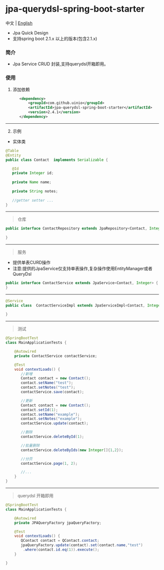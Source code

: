 # jpa-querydsl-spring-boot-starter
中文 | [English](./README.md)
* Jpa Quick Design
* 支持spring boot 2.1.x 以上的版本(包含2.1.x)
### 简介
* Jpa Service CRUD 封装,支持querydsl开箱即用。
### 使用
1. 添加依赖
     ```xml
        <dependency>
            <groupId>com.github.uinio</groupId>
            <artifactId>jpa-querydsl-spring-boot-starter</artifactId>
            <version>2.4.1</version>
        </dependency>
      ```
----------   
2. 示例
* 实体类
```java
@Table
@Entity
public class Contact  implements Serializable {

   @Id
   private Integer id;
  
   private Name name;
  
   private String notes;
   
   //getter setter ...      
}
```
---------
> 仓库
```java
public interface ContactRepository extends JpaRepository<Contact, Integer>{
    
}
```
--------
> 服务
  * 提供单表CURD操作
  * 注意:提供的JpaService仅支持单表操作,复杂操作使用EntityManager或者QueryDsl
```java
public interface ContactService extends JpaService<Contact, Integer> {
}
```
--------
```java
@Service
public class  ContactServiceImpl extends JpaServiceImpl<Contact, Integer> implements UserService {
    
}
```
-------
> 测试
```java
@SpringBootTest
class MainApplicationTests {

    @Autowired
    private ContactService contactService;

    @Test
    void contextLoads() {
       //新增
       Contact contact = new Contact();
       contact.setName("test");
       contact.setNotes("test");
       contactService.save(contact);

       //更新
       Contact contact = new Contact();
       contact.setId(1);
       contact.setName("example");
       contact.setNotes("example");
       contactService.update(contact);

       //删除
       contactService.deleteById(1);

       //批量删除
       contactService.deleteByIds(new Integer[]{1,2});

       //分页
       contactService.page(1, 2);

       //...
    }
}
```
-------
> querydsl 开箱即用
```java
@SpringBootTest
class MainApplicationTests {

    @Autowired
    private JPAQueryFactory jpaQueryFactory;

    @Test
    void contextLoads() {
       QContact contact = QContact.contact;
       jpaQueryFactory.update(contact).set(contact.name,"test")
        .where(contact.id.eq(1)).execute();
    }

}
```

